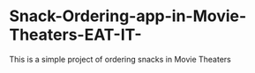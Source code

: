 # Snack-Ordering-app-in-Movie-Theaters-EAT-IT-
This is a simple project of ordering snacks in Movie Theaters
